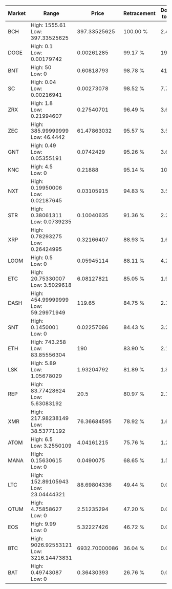 | Market | Range | Price| Retracement | Doubles to 50% |
| --- | --- | --- | --- | --- |
| BCH | High: 1555.61<br />Low: 397.33525625 | 397.33525625 | 100.00 % | 2.46 |
| DOGE | High: 0.1<br />Low: 0.00179742 | 0.00261285 | 99.17 % | 19.48 |
| BNT | High: 50<br />Low: 0 | 0.60818793 | 98.78 % | 41.11 |
| SC | High: 0.04<br />Low: 0.00216941 | 0.00273078 | 98.52 % | 7.72 |
| ZRX | High: 1.8<br />Low: 0.21994607 | 0.27540701 | 96.49 % | 3.67 |
| ZEC | High: 385.99999999<br />Low: 46.4442 | 61.47863032 | 95.57 % | 3.52 |
| GNT | High: 0.49<br />Low: 0.05355191 | 0.0742429 | 95.26 % | 3.66 |
| KNC | High: 4.5<br />Low: 0 | 0.21888 | 95.14 % | 10.28 |
| NXT | High: 0.19950006<br />Low: 0.02187645 | 0.03105915 | 94.83 % | 3.56 |
| STR | High: 0.38061311<br />Low: 0.0739235 | 0.10040635 | 91.36 % | 2.26 |
| XRP | High: 0.78293275<br />Low: 0.26424995 | 0.32166407 | 88.93 % | 1.63 |
| LOOM | High: 0.5<br />Low: 0 | 0.05945114 | 88.11 % | 4.21 |
| ETC | High: 20.75330007<br />Low: 3.5029618 | 6.08127821 | 85.05 % | 1.99 |
| DASH | High: 454.99999999<br />Low: 59.29971949 | 119.65 | 84.75 % | 2.15 |
| SNT | High: 0.1450001<br />Low: 0 | 0.02257086 | 84.43 % | 3.21 |
| ETH | High: 743.258<br />Low: 83.85556304 | 190 | 83.90 % | 2.18 |
| LSK | High: 5.89<br />Low: 1.05678029 | 1.93204792 | 81.89 % | 1.80 |
| REP | High: 83.77428624<br />Low: 5.63083192 | 20.5 | 80.97 % | 2.18 |
| XMR | High: 217.98238149<br />Low: 38.53771192 | 76.36684595 | 78.92 % | 1.68 |
| ATOM | High: 6.5<br />Low: 3.2550109 | 4.04161215 | 75.76 % | 1.21 |
| MANA | High: 0.15630615<br />Low: 0 | 0.0490075 | 68.65 % | 1.59 |
| LTC | High: 152.89105943<br />Low: 23.04444321 | 88.69804336 | 49.44 % | 0.00 |
| QTUM | High: 4.75858627<br />Low: 0 | 2.51235294 | 47.20 % | 0.00 |
| EOS | High: 9.99<br />Low: 0 | 5.32227426 | 46.72 % | 0.00 |
| BTC | High: 9026.92553121<br />Low: 3216.14473831 | 6932.70000086 | 36.04 % | 0.00 |
| BAT | High: 0.49743087<br />Low: 0 | 0.36430393 | 26.76 % | 0.00 |
